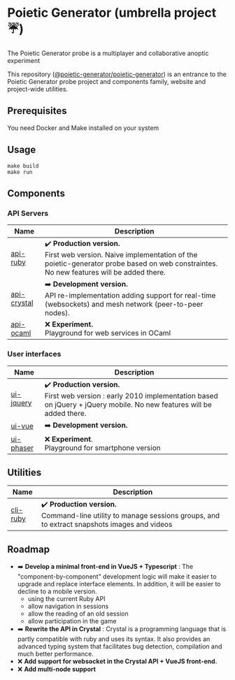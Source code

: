 # Poietic Generator (umbrella project :umbrella:)

<!-- inspired by https://github.com/marp-team/marp -->

The Poietic Generator probe is a multiplayer and collaborative anoptic experiment 

This repository ([@poietic-generator/poietic-generator](https://github.com/poietic-generator/poietic-generator)) is an entrance to the Poietic Generator probe project and components family, website and project-wide utilities.

## Prerequisites

You need Docker and Make installed on your system

## Usage

    make build
    make run

## Components

### API Servers

| Name | Description |
|---   |---          |
| [api-ruby](https://github.com/poietic-generator/poietic-generator-api-ruby) | :heavy_check_mark: __Production version.__<br/> First web version. Naive implementation of the poietic-generator probe based on web constraintes. No new features will be added there. |
| [api-crystal](https://github.com/poietic-generator/poietic-generator-api-crystal) | :arrow_right: __Development version.__<br/> API re-implementation adding support for real-time (websockets) and mesh network (peer-to-peer nodes). |
| [api-ocaml](https://github.com/poietic-generator/poietic-generator-api-ocaml) | :x: __Experiment.__<br/> Playground for web services in OCaml |


### User interfaces

| Name | Description |
|---   |---          |
| [ui-jquery](https://github.com/poietic-generator/poietic-generator-ui-jquery) | :heavy_check_mark: __Production version.__<br/> First web version : early 2010 implementation based on jQuery + jQuery mobile. No new features will be added there. |
| [ui-vue](https://github.com/poietic-generator/poietic-generator-ui-vue) | :arrow_right: __Development version.__<br/>  |
| [ui-phaser](https://github.com/poietic-generator/poietic-generator-ui-phaser) | :x: __Experiment__.<br/> Playground for smartphone version |


## Utilities

| Name | Description |
|---   |---          |
| [cli-ruby](https://github.com/poietic-generator/poietic-generator-api-ruby) | :heavy_check_mark: __Production version.__<br/> Command-line utility to manage sessions groups, and to extract snapshots images and videos |


## Roadmap

* :arrow_right: __Develop a minimal front-end in VueJS + Typescript__ : The "component-by-component" development logic will make it easier to upgrade and replace interface elements. In addition, it will be easier to decline to a mobile version.
  * using the current Ruby API
  * allow navigation in sessions
  * allow the reading of an old session
  * allow participation in the game
* :arrow_right: __Rewrite the API in Crystal__ : Crystal is a programming language that is partly compatible with ruby and uses its syntax. It also provides an advanced typing system that facilitates bug detection, compilation and much better performance.
* :x: __Add support for websocket in the Crystal API + VueJS front-end.__
* :x: __Add multi-node support__


